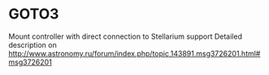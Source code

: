 # GOTO3
Mount controller with direct connection to Stellarium support
Detailed description on http://www.astronomy.ru/forum/index.php/topic,143891.msg3726201.html#msg3726201
